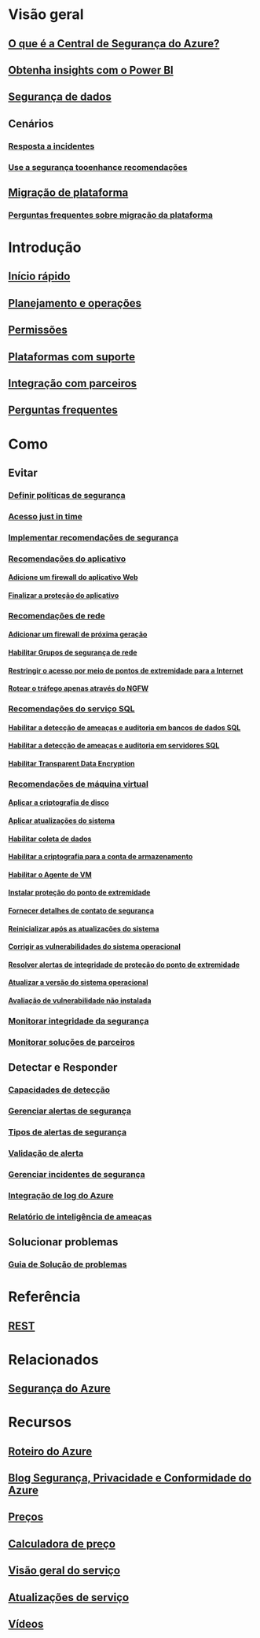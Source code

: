 # Visão geral
## [O que é a Central de Segurança do Azure?](security-center-intro.md)
## [Obtenha insights com o Power BI](security-center-powerbi.md)
## [Segurança de dados](security-center-data-security.md)
## Cenários
### [Resposta a incidentes](security-center-incident-response.md)
### [Use a segurança tooenhance recomendações](security-center-using-recommendations.md)
## [Migração de plataforma](security-center-platform-migration.md)
### [Perguntas frequentes sobre migração da plataforma](security-center-platform-migration-faq.md)

# Introdução
## [Início rápido](security-center-get-started.md)
## [Planejamento e operações](security-center-planning-and-operations-guide.md)
## [Permissões](security-center-permissions.md)
## [Plataformas com suporte](security-center-os-coverage.md)
## [Integração com parceiros](security-center-partner-integration.md)
## [Perguntas frequentes](security-center-faq.md)

# Como

## Evitar
### [Definir políticas de segurança](security-center-policies.md)
### [Acesso just in time](security-center-just-in-time.md)
### [Implementar recomendações de segurança](security-center-recommendations.md)

### [Recomendações do aplicativo](security-center-application-recommendations.md)
#### [Adicione um firewall do aplicativo Web](security-center-add-web-application-firewall.md)
#### [Finalizar a proteção do aplicativo](security-center-add-web-application-firewall.md#finalize-application-protection)

### [Recomendações de rede](security-center-network-recommendations.md)
#### [Adicionar um firewall de próxima geração](security-center-add-next-generation-firewall.md)
#### [Habilitar Grupos de segurança de rede](security-center-enable-network-security-groups.md)
#### [Restringir o acesso por meio de pontos de extremidade para a Internet](security-center-restrict-access-through-internet-facing-endpoints.md)
#### [Rotear o tráfego apenas através do NGFW](security-center-add-next-generation-firewall.md#route-traffic-through-ngfw-only)

### [Recomendações do serviço SQL](security-center-sql-service-recommendations.md)
#### [Habilitar a detecção de ameaças e auditoria em bancos de dados SQL](security-center-enable-auditing-on-sql-databases.md)
#### [Habilitar a detecção de ameaças e auditoria em servidores SQL](security-center-enable-auditing-on-sql-servers.md)
#### [Habilitar Transparent Data Encryption](security-center-enable-transparent-data-encryption.md)

### [Recomendações de máquina virtual](security-center-virtual-machine-recommendations.md)
#### [Aplicar a criptografia de disco](security-center-apply-disk-encryption.md)
#### [Aplicar atualizações do sistema](security-center-apply-system-updates.md)
#### [Habilitar coleta de dados](security-center-enable-data-collection.md)
#### [Habilitar a criptografia para a conta de armazenamento](security-center-enable-encryption-for-storage-account.md)
#### [Habilitar o Agente de VM](security-center-enable-vm-agent.md)
#### [Instalar proteção do ponto de extremidade](security-center-install-endpoint-protection.md)
#### [Fornecer detalhes de contato de segurança](security-center-provide-security-contact-details.md)
#### [Reinicializar após as atualizações do sistema](security-center-apply-system-updates.md#reboot-after-system-updates)
#### [Corrigir as vulnerabilidades do sistema operacional](security-center-remediate-os-vulnerabilities.md)
#### [Resolver alertas de integridade de proteção do ponto de extremidade](security-center-resolve-endpoint-protection-health-alerts.md)
#### [Atualizar a versão do sistema operacional](security-center-update-os-version.md)
#### [Avaliação de vulnerabilidade não instalada](security-center-vulnerability-assessment-recommendations.md)

### [Monitorar integridade da segurança](security-center-monitoring.md)
### [Monitorar soluções de parceiros](security-center-partner-solutions.md)

## Detectar e Responder
### [Capacidades de detecção](security-center-detection-capabilities.md)
### [Gerenciar alertas de segurança](security-center-managing-and-responding-alerts.md)
### [Tipos de alertas de segurança](security-center-alerts-type.md)
### [Validação de alerta](security-center-alert-validation.md)
### [Gerenciar incidentes de segurança](security-center-incident.md)
### [Integração de log do Azure](security-center-integrating-alerts-with-log-integration.md)
### [Relatório de inteligência de ameaças](security-center-threat-report.md)

## Solucionar problemas
### [Guia de Solução de problemas](security-center-troubleshooting-guide.md)

# Referência
## [REST](https://msdn.microsoft.com/en-US/library/mt704034(Azure.100).aspx)

# Relacionados
## [Segurança do Azure](/azure/security/)

# Recursos
## [Roteiro do Azure](https://azure.microsoft.com/roadmap/?category=security-identity)
## [Blog Segurança, Privacidade e Conformidade do Azure](http://blogs.msdn.com/b/azuresecurity/)
## [Preços](security-center-pricing.md)
## [Calculadora de preço](https://azure.microsoft.com/pricing/calculator/)
## [Visão geral do serviço](https://azure.microsoft.com/services/security-center/)
## [Atualizações de serviço](https://azure.microsoft.com/updates/?product=security-center)
## [Vídeos](https://azure.microsoft.com/documentation/videos/index/?services=security-center)
